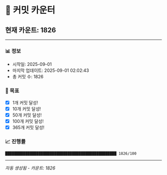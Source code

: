 # 🔢 커밋 카운터

## 현재 카운트: 1826

---

### 📊 정보
- 시작일: 2025-09-01
- 마지막 업데이트: 2025-09-01 02:02:43
- 총 커밋 수: 1826

### 🎯 목표
- [x] 1개 커밋 달성!
- [x] 10개 커밋 달성!
- [x] 50개 커밋 달성!
- [x] 100개 커밋 달성!
- [x] 365개 커밋 달성!

### 📈 진행률
```
██████████████████████████████████████████████████ 1826/100
```

---
*자동 생성됨 - 카운트: 1826*
